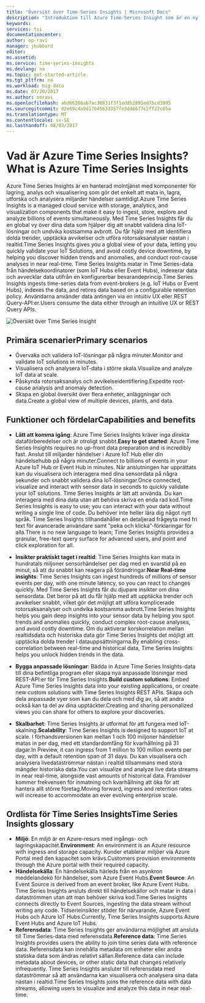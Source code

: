 ```yaml
---
title: "Översikt över Time Series Insights | Microsoft Docs"
description: "Introduktion till Azure Time Series Insight som är en ny tjänst för dataanalyser av tidsserier och IoT-lösningar"
keywords: 
services: tsi
documentationcenter: 
author: op-ravi
manager: jhubbard
editor: 
ms.assetid: 
ms.service: time-series-insights
ms.devlang: na
ms.topic: get-started-article
ms.tgt_pltfrm: na
ms.workload: big-data
ms.date: 07/20/2017
ms.author: omravi
ms.openlocfilehash: abd66208ab7ac30831f3f1eddb2891ed7bcd3995
ms.sourcegitcommit: 02e69c4a9d17645633357fe3d46677c2ff22c85a
ms.translationtype: MT
ms.contentlocale: sv-SE
ms.lasthandoff: 08/03/2017
---
```

# <a name="what-is-azure-time-series-insights"></a><span data-ttu-id="757e7-103">Vad är Azure Time Series Insights?</span><span class="sxs-lookup"><span data-stu-id="757e7-103">What is Azure Time Series Insights</span></span>

<span data-ttu-id="757e7-104">Azure Time Series Insights är en hanterad molntjänst med komponenter för lagring, analys och visualisering som gör det enkelt att mata in, lagra, utforska och analysera miljarder händelser samtidigt.</span><span class="sxs-lookup"><span data-stu-id="757e7-104">Azure Time Series Insights is a managed cloud service with storage, analytics, and visualization components that make it easy to ingest, store, explore and analyze billions of events simultaneously.</span></span> <span data-ttu-id="757e7-105">Med Time Series Insights får du en global vy över dina data som hjälper dig att snabbt validera dina IoT-lösningar och undvika kostsamma avbrott. Du får hjälp med att identifiera dolda trender, upptäcka avvikelser och utföra rotorsaksanalyser nästan i realtid.</span><span class="sxs-lookup"><span data-stu-id="757e7-105">Time Series Insights gives you a global view of your data, letting you quickly validate your IoT Solutions, and avoid costly device downtime, by helping you discover hidden trends and anomalies, and conduct root-cause analyses in near real-time.</span></span> <span data-ttu-id="757e7-106">Time Series Insights matar in Time Series-data från händelsekoordinatorer (som IoT Hubs eller Event Hubs), indexerar data och avvecklar data utifrån en konfigurerbar bevarandeprincip.</span><span class="sxs-lookup"><span data-stu-id="757e7-106">Time Series Insights ingests time-series data from event-brokers (e.g. IoT Hubs or Event Hubs), indexes the data, and retires data based on a configurable retention policy.</span></span> <span data-ttu-id="757e7-107">Användarna använder data antingen via en intuitiv UX eller REST Query-API:er.</span><span class="sxs-lookup"><span data-stu-id="757e7-107">Users consume the data either through an intuitive UX or REST Query APIs.</span></span>

![Översikt över Time Series Insight](media/overview/time-series-insights-overview-flow.png)

## <a name="primary-scenarios"></a><span data-ttu-id="757e7-109">Primära scenarier</span><span class="sxs-lookup"><span data-stu-id="757e7-109">Primary scenarios</span></span>

* <span data-ttu-id="757e7-110">Övervaka och validera IoT-lösningar på några minuter.</span><span class="sxs-lookup"><span data-stu-id="757e7-110">Monitor and validate IoT solutions in minutes.</span></span>
* <span data-ttu-id="757e7-111">Visualisera och analysera IoT-data i större skala.</span><span class="sxs-lookup"><span data-stu-id="757e7-111">Visualize and analyze IoT data at scale.</span></span>
* <span data-ttu-id="757e7-112">Påskynda rotorsaksanalys och avvikelseidentifiering.</span><span class="sxs-lookup"><span data-stu-id="757e7-112">Expedite root-cause analysis and anomaly detection.</span></span>
* <span data-ttu-id="757e7-113">Skapa en global översikt över flera enheter, anläggningar och data.</span><span class="sxs-lookup"><span data-stu-id="757e7-113">Create a global view of multiple devices, plants, and data.</span></span>

## <a name="capabilities-and-benefits"></a><span data-ttu-id="757e7-114">Funktioner och fördelar</span><span class="sxs-lookup"><span data-stu-id="757e7-114">Capabilities and benefits</span></span>

* <span data-ttu-id="757e7-115">**Lätt att komma igång**: Azure Time Series Insights kräver inga direkta dataförberedelser och är otroligt snabbt.</span><span class="sxs-lookup"><span data-stu-id="757e7-115">**Easy to get started**: Azure Time Series Insights requires no up-front data preparation and is incredibly fast.</span></span> <span data-ttu-id="757e7-116">Anslut till miljarder händelser i Azure IoT Hub eller din händelsehubb på några minuter.</span><span class="sxs-lookup"><span data-stu-id="757e7-116">Connect to billions of events in your Azure IoT Hub or Event Hub in minutes.</span></span> <span data-ttu-id="757e7-117">När anslutningen har upprättats kan du visualisera och interagera med dina sensordata på några sekunder och snabbt validera dina IoT-lösningar.</span><span class="sxs-lookup"><span data-stu-id="757e7-117">Once connected, visualize and interact with sensor data in seconds to quickly validate your IoT solutions.</span></span> <span data-ttu-id="757e7-118">Time Series Insights är lätt att använda. Du kan interagera med dina data utan att behöva skriva en enda rad kod.</span><span class="sxs-lookup"><span data-stu-id="757e7-118">Time Series Insights is easy to use; you can interact with your data without writing a single line of code.</span></span>  <span data-ttu-id="757e7-119">Du behöver inte heller lära dig något nytt språk. Time Series Insights tillhandahåller en detaljerad frågeyta med fri text för avancerade användare samt ”peka och klicka”-förklaringar för alla.</span><span class="sxs-lookup"><span data-stu-id="757e7-119">There is no new language to learn; Time Series Insights provides a granular, free-text query surface for advanced users, and point and click exploration for all.</span></span>

* <span data-ttu-id="757e7-120">**Insikter praktiskt taget i realtid**: Time Series Insights kan mata in hundratals miljoner sensorhändelser per dag med en svarstid på en minut, så att du snabbt kan reagera på förändringar.</span><span class="sxs-lookup"><span data-stu-id="757e7-120">**Near Real-time insights**: Time Series Insights can ingest hundreds of millions of sensor events per day, with one minute latency, so you can react to changes quickly.</span></span> <span data-ttu-id="757e7-121">Med Time Series Insights får du djupare insikter om dina sensordata. Det beror på att du får hjälp med att upptäcka trender och avvikelser snabbt, vilket gör det möjligt att utföra komplicerade rotorsaksanalyser och undvika kostsamma avbrott.</span><span class="sxs-lookup"><span data-stu-id="757e7-121">Time Series Insights helps you gain deep insights into your sensor data by helping you spot trends and anomalies quickly, conduct complex root-cause analyses, and avoid costly downtime.</span></span> <span data-ttu-id="757e7-122">Om du aktiverar korskorrelation mellan realtidsdata och historiska data gör Time Series Insights det möjligt att upptäcka dolda trender i datauppsättningarna.</span><span class="sxs-lookup"><span data-stu-id="757e7-122">By enabling cross-correlation between real-time and historical data, Time Series Insights helps you unlock hidden trends in the data.</span></span>

* <span data-ttu-id="757e7-123">**Bygga anpassade lösningar**: Bädda in Azure Time Series Insights-data till dina befintliga program eller skapa nya anpassade lösningar med REST-API:er för Time Series Insights.</span><span class="sxs-lookup"><span data-stu-id="757e7-123">**Build custom solutions**: Embed Azure Time Series Insights data into your existing applications, or create new custom solutions with Time Series Insights REST APIs.</span></span> <span data-ttu-id="757e7-124">Skapa och dela anpassade vyer som kan du dela och med dig av, så att andra också kan ta del av dina upptäckter.</span><span class="sxs-lookup"><span data-stu-id="757e7-124">Creating and sharing personalized views you can share for others to explore your discoveries.</span></span>

* <span data-ttu-id="757e7-125">**Skalbarhet**: Time Series Insights är utformat för att fungera med IoT-skalning.</span><span class="sxs-lookup"><span data-stu-id="757e7-125">**Scalability**: Time Series Insights is designed to support IoT at scale.</span></span> <span data-ttu-id="757e7-126">I förhandsversionen kan mellan 1 och 100 miljoner händelser matas in per dag, med ett standardomfång för kvarhållning på 31 dagar.</span><span class="sxs-lookup"><span data-stu-id="757e7-126">In Preview, it can ingress from 1 million to 100 million events per day, with a default retention span of 31 days.</span></span> <span data-ttu-id="757e7-127">Du kan visualisera och analysera livedataströmmar nästan i realtid tillsammans med stora mängder historiska data.</span><span class="sxs-lookup"><span data-stu-id="757e7-127">You can visualize and analyze live data streams in near real-time, alongside vast amounts of historical data.</span></span> <span data-ttu-id="757e7-128">Framöver kommer frekvensen för inmatning och kvarhållning att öka för att hantera allt större företag.</span><span class="sxs-lookup"><span data-stu-id="757e7-128">Moving forward, ingress and retention rates will increase to accommodate an ever evolving enterprise scale.</span></span>

## <a name="time-series-insights-glossary"></a><span data-ttu-id="757e7-129">Ordlista för Time Series Insights</span><span class="sxs-lookup"><span data-stu-id="757e7-129">Time Series Insights glossary</span></span>

* <span data-ttu-id="757e7-130">**Miljö**: En miljö är en Azure-resurs med ingångs- och lagringskapacitet.</span><span class="sxs-lookup"><span data-stu-id="757e7-130">**Environment**: An environment is an Azure resource with ingress and storage capacity.</span></span>  <span data-ttu-id="757e7-131">Kunder etablerar miljöer via Azure Portal med den kapacitet som krävs.</span><span class="sxs-lookup"><span data-stu-id="757e7-131">Customers provision environments through the Azure portal with their required capacity.</span></span>
* <span data-ttu-id="757e7-132">**Händelsekälla**: En händelsekälla härleds från en asynkron meddelandekö för händelser, som Azure Event Hubs.</span><span class="sxs-lookup"><span data-stu-id="757e7-132">**Event Source**: An Event Source is derived from an event broker, like Azure Event Hubs.</span></span>  <span data-ttu-id="757e7-133">Time Series Insights ansluts direkt till händelsekällor och matar in data i dataströmmen utan att man behöver skriva kod.</span><span class="sxs-lookup"><span data-stu-id="757e7-133">Time Series Insights connects directly to Event Sources, ingesting the data stream without writing any code.</span></span> <span data-ttu-id="757e7-134">Tidserieinsikter stöder för närvarande, Azure Event Hubs och Azure IoT Hubs.</span><span class="sxs-lookup"><span data-stu-id="757e7-134">Currently, Time Series Insights supports Azure Event Hubs and Azure IoT Hubs.</span></span>
* <span data-ttu-id="757e7-135">**Referensdata**: Time Series Insights ger användarna möjlighet att ansluta till Time Series-data med referensdata.</span><span class="sxs-lookup"><span data-stu-id="757e7-135">**Reference data**: Time Series Insights provides users the ability to join time series data with reference data.</span></span>  <span data-ttu-id="757e7-136">Referensdata kan innehålla metadata om enheter eller andra statiska data som ändras relativt sällan.</span><span class="sxs-lookup"><span data-stu-id="757e7-136">Reference data can include metadata about devices, or other static data that changes relatively infrequently.</span></span> <span data-ttu-id="757e7-137">Time Series Insights ansluter till referensdata med dataströmmar så att användarna kan visualisera och analysera sina data nästan i realtid.</span><span class="sxs-lookup"><span data-stu-id="757e7-137">Time Series Insights joins the reference data with data streams, allowing users to visualize and analyze this data in near real-time.</span></span>
